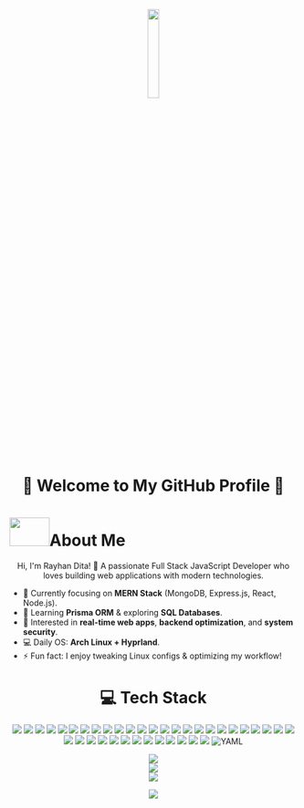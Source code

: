 <p align="center">
  <img src="https://media.tenor.com/NeJfHqkmdMIAAAAj/tux-linux-penguin.gif" width="20%" height="20%">
</p>

<h1 align="center">🚀 Welcome to My GitHub Profile 🚀</h1>
<h1 align="left"><img height="50" width="70" src="https://media.tenor.com/FEIo6vWVIOMAAAAi/hi.gif"/>About Me</h1>
<p align="center">
  Hi, I'm Rayhan Dita! 🚀 A passionate Full Stack JavaScript Developer who loves building web applications with modern technologies.
</p>

- 🔭 Currently focusing on **MERN Stack** (MongoDB, Express.js, React, Node.js).
- 🌱 Learning **Prisma ORM** & exploring **SQL Databases**.
- 🎯 Interested in **real-time web apps**, **backend optimization**, and **system security**.
- 💻 Daily OS: **Arch Linux + Hyprland**.
- ⚡ Fun fact: I enjoy tweaking Linux configs & optimizing my workflow!
<h1 align="center">💻 Tech Stack</h1>
<p align="center">
  <img src="https://img.shields.io/badge/javascript-%23323330.svg?style=for-the-badge&logo=javascript&logoColor=%23F7DF1E">
  <img src="https://img.shields.io/badge/css3-%231572B6.svg?style=for-the-badge&logo=css3&logoColor=white">
  <img src="https://img.shields.io/badge/html5-%23E34F26.svg?style=for-the-badge&logo=html5&logoColor=white">
  <img src="https://img.shields.io/badge/firebase-%23039BE5.svg?style=for-the-badge&logo=firebase">
  <img src="https://img.shields.io/badge/vercel-%23000000.svg?style=for-the-badge&logo=vercel&logoColor=white">
  <img src="https://img.shields.io/badge/Bun-%23000000.svg?style=for-the-badge&logo=bun&logoColor=white">
  <img src="https://img.shields.io/badge/vite-%23646CFF.svg?style=for-the-badge&logo=vite&logoColor=white">
  <img src="https://img.shields.io/badge/tailwindcss-%2338B2AC.svg?style=for-the-badge&logo=tailwind-css&logoColor=white">
  <img src="https://img.shields.io/badge/Socket.io-black?style=for-the-badge&logo=socket.io&badgeColor=010101">
  <img src="https://img.shields.io/badge/React_Router-CA4245?style=for-the-badge&logo=react-router&logoColor=white">
  <img src="https://img.shields.io/badge/-React%20Query-FF4154?style=for-the-badge&logo=react%20query&logoColor=white">
  <img src="https://img.shields.io/badge/react-%2320232a.svg?style=for-the-badge&logo=react&logoColor=%2361DAFB">
  <img src="https://img.shields.io/badge/pnpm-%234a4a4a.svg?style=for-the-badge&logo=pnpm&logoColor=f69220">
  <img src="https://img.shields.io/badge/node.js-6DA55F?style=for-the-badge&logo=node.js&logoColor=white">
  <img src="https://img.shields.io/badge/NODEMON-%23323330.svg?style=for-the-badge&logo=nodemon&logoColor=%BBDEAD">
  <img src="https://img.shields.io/badge/NPM-%23CB3837.svg?style=for-the-badge&logo=npm&logoColor=white">
  <img src="https://img.shields.io/badge/JWT-black?style=for-the-badge&logo=JSON%20web%20tokens">
  <img src="https://img.shields.io/badge/express.js-%23404d59.svg?style=for-the-badge&logo=express&logoColor=%2361DAFB">
  <img src="https://img.shields.io/badge/MariaDB-003545?style=for-the-badge&logo=mariadb&logoColor=white">
  <img src="https://img.shields.io/badge/mysql-4479A1.svg?style=for-the-badge&logo=mysql&logoColor=white">
  <img src="https://img.shields.io/badge/sqlite-%2307405e.svg?style=for-the-badge&logo=sqlite&logoColor=white">
  <img src="https://img.shields.io/badge/postgres-%23316192.svg?style=for-the-badge&logo=postgresql&logoColor=white">
  <img src="https://img.shields.io/badge/MongoDB-%234ea94b.svg?style=for-the-badge&logo=mongodb&logoColor=white">
  <img src="https://img.shields.io/badge/firebase-a08021?style=for-the-badge&logo=firebase&logoColor=ffcd34">
  <img src="https://img.shields.io/badge/Prisma-3982CE?style=for-the-badge&logo=Prisma&logoColor=white">
  <img src="https://img.shields.io/badge/figma-%23F24E1E.svg?style=for-the-badge&logo=figma&logoColor=white">
  <img src="https://img.shields.io/badge/Postman-FF6C37?style=for-the-badge&logo=postman&logoColor=white">
  <img src="https://img.shields.io/badge/prettier-%23F7B93E.svg?style=for-the-badge&logo=prettier&logoColor=black">
  <img src="https://img.shields.io/badge/Trello-%23026AA7.svg?style=for-the-badge&logo=Trello&logoColor=white">
    <img src="https://img.shields.io/badge/Ubuntu-E95420?style=for-the-badge&logo=ubuntu&logoColor=white">
  <img src="https://img.shields.io/badge/Linux%20Mint-87CF3E?style=for-the-badge&logo=linux-mint&logoColor=white">
  <img src="https://img.shields.io/badge/Arch%20Linux-1793D1?style=for-the-badge&logo=arch-linux&logoColor=white">
  <img src="https://img.shields.io/badge/Kali%20Linux-557C94?style=for-the-badge&logo=kali-linux&logoColor=white">
  <img src="https://img.shields.io/badge/Debian-A81D33?style=for-the-badge&logo=debian&logoColor=white">
  <img src="https://img.shields.io/badge/Fedora-294172?style=for-the-badge&logo=fedora&logoColor=white">
  <img src="https://img.shields.io/badge/-Bash-121011?style=for-the-badge&logo=gnu-bash&logoColor=white">
  <img src="https://img.shields.io/badge/-Zsh-121011?style=for-the-badge&logo=gnu-bash&logoColor=white">
  <img src="https://img.shields.io/badge/-Lua-2C2D72?style=for-the-badge&logo=lua&logoColor=white">
  <img src="https://img.shields.io/badge/-YAML-CC2927?style=for-the-badge&logo=yaml&logoColor=white" alt="YAML">
</p>
<p align="center">
  <img src="https://github-readme-stats.vercel.app/api?username=HanMwehe&theme=chartreuse-dark&hide_border=false&include_all_commits=true&count_private=true">
  <br/>
  <img src="https://nirzak-streak-stats.vercel.app/?user=HanMwehe&theme=chartreuse-dark&hide_border=false">
  <br/>
  <img src="https://github-readme-stats.vercel.app/api/top-langs/?username=HanMwehe&theme=chartreuse-dark&hide_border=false&include_all_commits=true&count_private=true&layout=compact">
</p>
<p align="center">
  <img src="https://github-contributor-stats.vercel.app/api?username=HanMwehe&limit=5&theme=dark&combine_all_yearly_contributions=true">
</p>

<!-- Proudly created with GPRM ( https://gprm.itsvg.in ) -->
